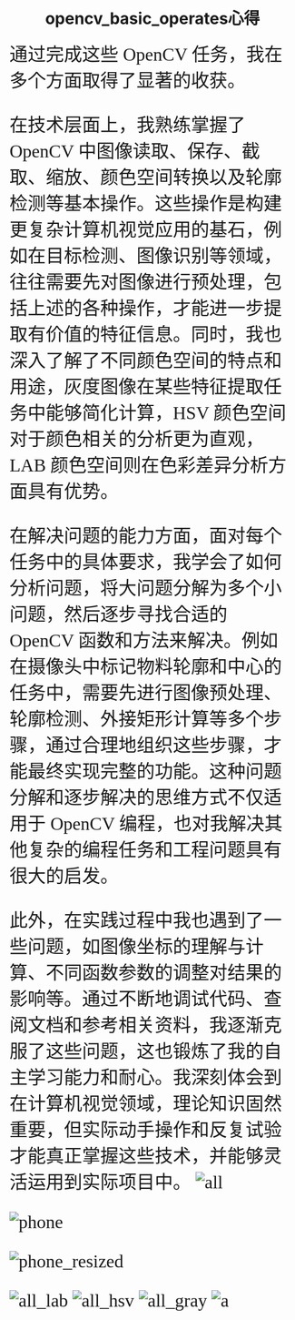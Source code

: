# <center> opencv_basic_operates心得
<font face ="楷体" size=6>通过完成这些 OpenCV 任务，我在多个方面取得了显著的收获。

在技术层面上，我熟练掌握了 OpenCV 中图像读取、保存、截取、缩放、颜色空间转换以及轮廓检测等基本操作。这些操作是构建更复杂计算机视觉应用的基石，例如在目标检测、图像识别等领域，往往需要先对图像进行预处理，包括上述的各种操作，才能进一步提取有价值的特征信息。同时，我也深入了解了不同颜色空间的特点和用途，灰度图像在某些特征提取任务中能够简化计算，HSV 颜色空间对于颜色相关的分析更为直观，LAB 颜色空间则在色彩差异分析方面具有优势。

在解决问题的能力方面，面对每个任务中的具体要求，我学会了如何分析问题，将大问题分解为多个小问题，然后逐步寻找合适的 OpenCV 函数和方法来解决。例如在摄像头中标记物料轮廓和中心的任务中，需要先进行图像预处理、轮廓检测、外接矩形计算等多个步骤，通过合理地组织这些步骤，才能最终实现完整的功能。这种问题分解和逐步解决的思维方式不仅适用于 OpenCV 编程，也对我解决其他复杂的编程任务和工程问题具有很大的启发。

此外，在实践过程中我也遇到了一些问题，如图像坐标的理解与计算、不同函数参数的调整对结果的影响等。通过不断地调试代码、查阅文档和参考相关资料，我逐渐克服了这些问题，这也锻炼了我的自主学习能力和耐心。我深刻体会到在计算机视觉领域，理论知识固然重要，但实际动手操作和反复试验才能真正掌握这些技术，并能够灵活运用到实际项目中。
![all](https://github.com/user-attachments/assets/d5687762-75fd-413f-84e2-1143e607a621)

![phone](https://github.com/user-attachments/assets/1465c455-9236-4cde-8786-eed799d0e92a)



![phone_resized](https://github.com/user-attachments/assets/d1fb4e8e-0ba3-45ad-9c6e-8750fd9dfa6a)

![all_lab](https://github.com/user-attachments/assets/4ecb834c-3bd6-42bd-9121-e5b717b46da9)
![all_hsv](https://github.com/user-attachments/assets/79aecb05-bbb0-4ddb-b0b4-5ccfa3eec45a)
![all_gray](https://github.com/user-attachments/assets/ed18c09d-06fd-4910-91bc-b5910266a090)
![a](https://github.com/user-attachments/assets/5df931f3-d01f-4178-a224-a994215cf397)

